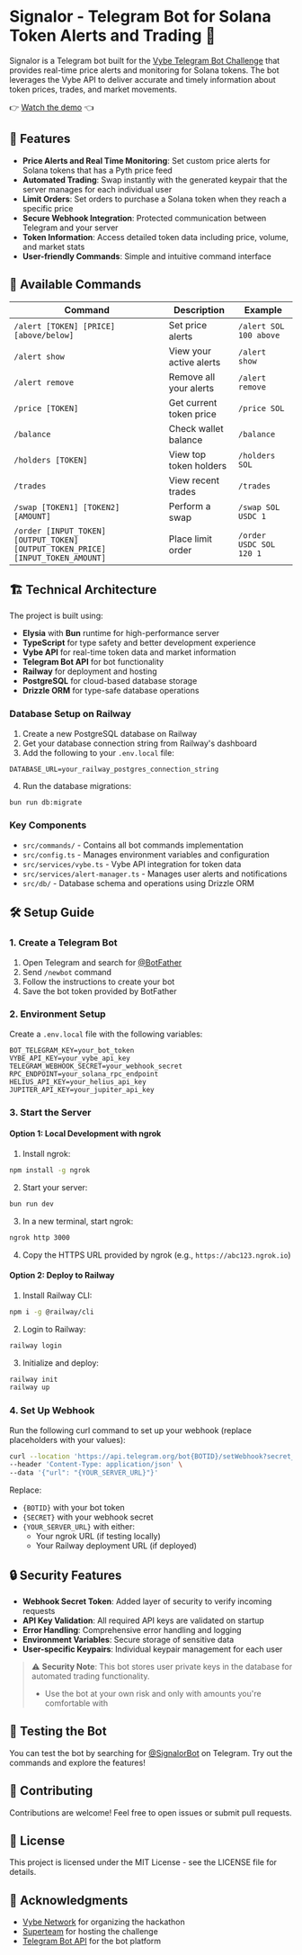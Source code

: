 # Signalor - Telegram Bot for Solana Token Alerts and Trading 🚀

Signalor is a Telegram bot built for the [Vybe Telegram Bot Challenge](https://earn.superteam.fun/listing/vybe-telegram-bot-challenge-dollar5k/) that provides real-time price alerts and monitoring for Solana tokens. The bot leverages the Vybe API to deliver accurate and timely information about token prices, trades, and market movements.

👉 [Watch the demo](https://www.youtube.com/watch?v=G6W_UFgleWw) 👈

## 🌟 Features

- **Price Alerts and Real Time Monitoring**: Set custom price alerts for Solana tokens that has a Pyth price feed
- **Automated Trading**: Swap instantly with the generated keypair that the server manages for each individual user
- **Limit Orders**: Set orders to purchase a Solana token when they reach a specific price
- **Secure Webhook Integration**: Protected communication between Telegram and your server
- **Token Information**: Access detailed token data including price, volume, and market stats
- **User-friendly Commands**: Simple and intuitive command interface

## 📝 Available Commands

| Command | Description | Example |
|---------|-------------|---------|
| `/alert [TOKEN] [PRICE] [above/below]` | Set price alerts | `/alert SOL 100 above` |
| `/alert show` | View your active alerts | `/alert show` |
| `/alert remove` | Remove all your alerts | `/alert remove` |
| `/price [TOKEN]` | Get current token price | `/price SOL` |
| `/balance` | Check wallet balance | `/balance` |
| `/holders [TOKEN]` | View top token holders | `/holders SOL` |
| `/trades` | View recent trades | `/trades` |
| `/swap [TOKEN1] [TOKEN2] [AMOUNT]` | Perform a swap | `/swap SOL USDC 1` |
| `/order [INPUT_TOKEN] [OUTPUT_TOKEN] [OUTPUT_TOKEN_PRICE] [INPUT_TOKEN_AMOUNT]` | Place limit order | `/order USDC SOL 120 1` |

## 🏗️ Technical Architecture

The project is built using:
- **Elysia** with **Bun** runtime for high-performance server
- **TypeScript** for type safety and better development experience
- **Vybe API** for real-time token data and market information
- **Telegram Bot API** for bot functionality
- **Railway** for deployment and hosting
- **PostgreSQL** for cloud-based database storage
- **Drizzle ORM** for type-safe database operations

### Database Setup on Railway

1. Create a new PostgreSQL database on Railway
2. Get your database connection string from Railway's dashboard
3. Add the following to your `.env.local` file:
```env
DATABASE_URL=your_railway_postgres_connection_string
```

4. Run the database migrations:
```bash
bun run db:migrate
```

### Key Components

- `src/commands/` - Contains all bot commands implementation
- `src/config.ts` - Manages environment variables and configuration
- `src/services/vybe.ts` - Vybe API integration for token data
- `src/services/alert-manager.ts` - Manages user alerts and notifications
- `src/db/` - Database schema and operations using Drizzle ORM

## 🛠️ Setup Guide

### 1. Create a Telegram Bot

1. Open Telegram and search for [@BotFather](https://t.me/botfather)
2. Send `/newbot` command
3. Follow the instructions to create your bot
4. Save the bot token provided by BotFather

### 2. Environment Setup

Create a `.env.local` file with the following variables:
```env
BOT_TELEGRAM_KEY=your_bot_token
VYBE_API_KEY=your_vybe_api_key
TELEGRAM_WEBHOOK_SECRET=your_webhook_secret
RPC_ENDPOINT=your_solana_rpc_endpoint
HELIUS_API_KEY=your_helius_api_key
JUPITER_API_KEY=your_jupiter_api_key
```

### 3. Start the Server

#### Option 1: Local Development with ngrok

1. Install ngrok:
```bash
npm install -g ngrok
```

2. Start your server:
```bash
bun run dev
```

3. In a new terminal, start ngrok:
```bash
ngrok http 3000
```

4. Copy the HTTPS URL provided by ngrok (e.g., `https://abc123.ngrok.io`)

#### Option 2: Deploy to Railway

1. Install Railway CLI:
```bash
npm i -g @railway/cli
```

2. Login to Railway:
```bash
railway login
```

3. Initialize and deploy:
```bash
railway init
railway up
```

### 4. Set Up Webhook

Run the following curl command to set up your webhook (replace placeholders with your values):
```bash
curl --location 'https://api.telegram.org/bot{BOTID}/setWebhook?secret_token={SECRET}' \
--header 'Content-Type: application/json' \
--data '{"url": "{YOUR_SERVER_URL}"}'
```

Replace:
- `{BOTID}` with your bot token
- `{SECRET}` with your webhook secret
- `{YOUR_SERVER_URL}` with either:
  - Your ngrok URL (if testing locally)
  - Your Railway deployment URL (if deployed)

## 🔒 Security Features

- **Webhook Secret Token**: Added layer of security to verify incoming requests
- **API Key Validation**: All required API keys are validated on startup
- **Error Handling**: Comprehensive error handling and logging
- **Environment Variables**: Secure storage of sensitive data
- **User-specific Keypairs**: Individual keypair management for each user

> ⚠️ **Security Note**: This bot stores user private keys in the database for automated trading functionality.
> - Use the bot at your own risk and only with amounts you're comfortable with

## 🧪 Testing the Bot

You can test the bot by searching for [@SignalorBot](https://t.me/SignalorBot) on Telegram. Try out the commands and explore the features!

## 🤝 Contributing

Contributions are welcome! Feel free to open issues or submit pull requests.

## 📄 License

This project is licensed under the MIT License - see the LICENSE file for details.

## 🙏 Acknowledgments

- [Vybe Network](https://vybenetwork.xyz/) for organizing the hackathon
- [Superteam](https://superteam.fun/) for hosting the challenge
- [Telegram Bot API](https://core.telegram.org/bots/api) for the bot platform
